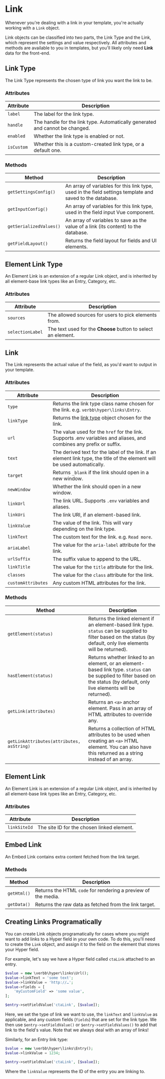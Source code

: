 # Link
Whenever you're dealing with a link in your template, you're actually working with a `Link` object.

Link objects can be classified into two parts, the Link Type and the Link, which represent the settings and value respectively. All attributes and methods are available to you in templates, but you'll likely only need **Link** data for the front-end.

## Link Type
The Link Type represents the chosen type of link you want the link to be.

### Attributes

Attribute | Description
--- | ---
`label` | The label for the link type.
`handle` | The handle for the link type. Automatically generated and cannot be changed.
`enabled` | Whether the link type is enabled or not.
`isCustom` | Whether this is a custom-created link type, or a default one.

### Methods

Method | Description
--- | ---
`getSettingsConfig()` | An array of variables for this link type, used in the field settings template and saved to the database.
`getInputConfig()` | An array of variables for this link type, used in the field input Vue component.
`getSerializedValues()` | An array of variables to save as the value of a link (its content) to the database.
`getFieldLayout()` | Returns the field layout for fields and UI elements.

## Element Link Type
An Element Link is an extension of a regular Link object, and is inherited by all element-base link types like an Entry, Category, etc.

### Attributes

Attribute | Description
--- | ---
`sources` | The allowed sources for users to pick elements from.
`selectionLabel` | The text used for the **Choose** button to select an element.


## Link
The Link represents the actual value of the field, as you'd want to output in your template.

### Attributes

Attribute | Description
--- | ---
`type` | Returns the link type class name chosen for the link. e.g. `verbb\hyper\links\Entry`.
`linkType` | Returns the [link type](docs:developers/link-type) object chosen for the link. 
`url` | The value used for the `href` for the link. Supports .env variables and aliases, and combines any prefix or suffix.
`text` | The derived text for the label of the link. If an element link type, the title of the element will be used automatically.
`target` | Returns `_blank` if the link should open in a new window.
`newWindow` | Whether the link should open in a new window.
`linkUrl` | The link URL. Supports `.env` variables and aliases.
`linkUri` | The link URI, if an element-based link.
`linkValue` | The value of the link. This will vary depending on the link type.
`linkText` | The custom text for the link. e.g. `Read more`.
`ariaLabel` | The value for the `aria-label` attribute for the link.
`urlSuffix` | The suffix value to append to the URL.
`linkTitle` | The value for the `title` attribute for the link.
`classes` | The value for the `class` attribute for the link.
`customAttributes` | Any custom HTML attributes for the link.

### Methods

Method | Description
--- | ---
`getElement(status)` | Returns the linked element if an element-based link type. `status` can be supplied to filter based on the status (by default, only live elements will be returned).
`hasElement(status)` | Returns whether linked to an element, or an element-based link type. `status` can be supplied to filter based on the status (by default, only live elements will be returned).
`getLink(attributes)` | Returns an `<a>` anchor element. Pass in an array of HTML attributes to override any.
`getLinkAttributes(attributes, asString)` | Returns a collection of HTML attributes to be used when creating an `<a>` HTML element. You can also have this returned as a string instead of an array.

## Element Link
An Element Link is an extension of a regular Link object, and is inherited by all element-base link types like an Entry, Category, etc.

### Attributes

Attribute | Description
--- | ---
`linkSiteId` | The site ID for the chosen linked element.


## Embed Link
An Embed Link contains extra content fetched from the link target.

### Methods

Method | Description
--- | ---
`getHtml()` | Returns the HTML `code` for rendering a preview of the media.
`getData()` | Returns the raw data as fetched from the link target.

## Creating Links Programatically
You can create Link objects programatically for cases where you might want to add links to a Hyper field in your own code. To do this, you'll need to create the `Link` object, and assign it to the field on the element that stores your Hyper field.

For example, let's say we have a Hyper field called `ctaLink` attached to an entry.

```php
$value = new \verbb\hyper\links\Url();
$value->linkText = 'some text';
$value->linkValue = 'http://…';
$value->fields = [
    'myCustomField' => 'some value',
];

$entry->setFieldValue('ctaLink', [$value]);
```
 
Here, we set the type of link we want to use, the `linkText` and `linkValue` as applicable, and any custom fields (`fields`) that are set for the link type. We then use `$entry->setFieldValue()` or `$entry->setFieldValues()` to add that link to the field's value. Note that we always deal with an array of links!

Similarly, for an Entry link type:

```php
$value = new \verbb\hyper\links\Entry();
$value->linkValue = 1234;

$entry->setFieldValue('ctaLink', [$value]);
```

Where the `linkValue` represents the ID of the entry you are linking to.